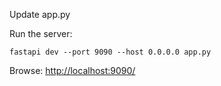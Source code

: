 Update app.py

Run the server:
```
fastapi dev --port 9090 --host 0.0.0.0 app.py
```

Browse: [http://localhost:9090/](http://172.27.158.118:9090/)
